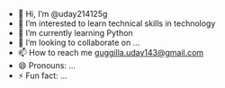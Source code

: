 - 👋 Hi, I’m @uday214125g
- 👀 I’m interested to learn technical skills in technology
- 🌱 I’m currently learning Python
- 💞️ I’m looking to collaborate on ...
- 📫 How to reach me guggilla.uday143@gmail.com
- 😄 Pronouns: ...
- ⚡ Fun fact: ...

<!---
uday214125g/uday214125g is a ✨ special ✨ repository because its `README.md` (this file) appears on your GitHub profile.
You can click the Preview link to take a look at your changes.
--->

